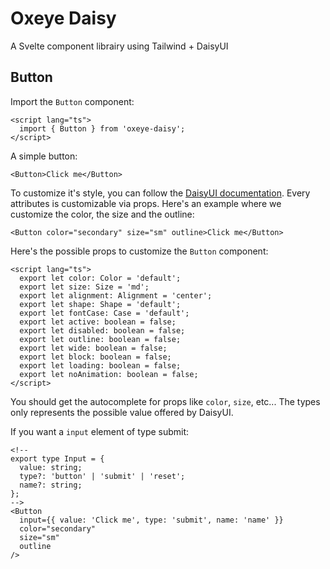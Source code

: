 # Oxeye Daisy

A Svelte component librairy using Tailwind + DaisyUI

## Button

Import the `Button` component:

```svelte
<script lang="ts">
  import { Button } from 'oxeye-daisy';
</script>
```

A simple button:

```svelte
<Button>Click me</Button>
```

To customize it's style, you can follow the [DaisyUI documentation](https://daisyui.com/components/button/). Every attributes is customizable via props. Here's an example where we customize the color, the size and the outline:

```svelte
<Button color="secondary" size="sm" outline>Click me</Button>
```

Here's the possible props to customize the `Button` component:

```svelte
<script lang="ts">
  export let color: Color = 'default';
  export let size: Size = 'md';
  export let alignment: Alignment = 'center';
  export let shape: Shape = 'default';
  export let fontCase: Case = 'default';
  export let active: boolean = false;
  export let disabled: boolean = false;
  export let outline: boolean = false;
  export let wide: boolean = false;
  export let block: boolean = false;
  export let loading: boolean = false;
  export let noAnimation: boolean = false;
</script>
```

You should get the autocomplete for props like `color`, `size`, etc... The types only represents the possible value offered by DaisyUI.

If you want a `input` element of type submit:

```svelte
<!--
export type Input = {
  value: string;
  type?: 'button' | 'submit' | 'reset';
  name?: string;
};
-->
<Button
  input={{ value: 'Click me', type: 'submit', name: 'name' }}
  color="secondary"
  size="sm"
  outline
/>
```
